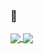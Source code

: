 ### 👋
<!--
**coltonc3/coltonc3** is a ✨ _special_ ✨ repository because its `README.md` (this file) appears on your GitHub profile.

Here are some ideas to get you started:

- 🔭 I’m currently working on ...
- 🌱 I’m currently learning ...
- 👯 I’m looking to collaborate on ...
- 🤔 I’m looking for help with ...
- 💬 Ask me about ...
- 📫 How to reach me: ...
- 😄 Pronouns: ...
- ⚡ Fun fact: ...
-->
<a href="https://github.com/coltonc3/github-readme-stats">
  <img align="center" src="https://github-readme-stats.vercel.app/api?username=coltonc3&show_icons=true&theme=merko" />
</a>
<a href="https://github.com/coltonc3/github-readme-stats">
  <img align="center" src="https://github-readme-stats.vercel.app/api/top-langs/?username=coltonc3&theme=merko" />
</a>
